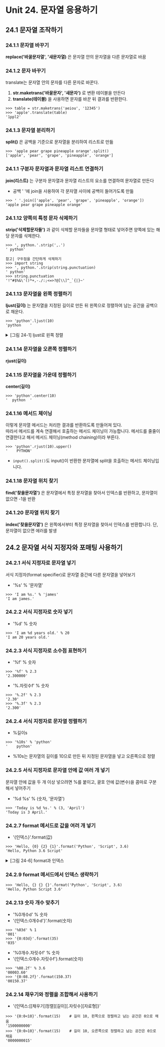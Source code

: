 # Unit 24. 문자열 응용하기
## 24.1 문자열 조작하기
### 24.1.1 문자열 바꾸기
**replace('바꿀문자열', '새문자열)** 은 문자열 안의 문자열을 다른 문자열로 바꿈

### 24.1.2 문자 바꾸기
translate는 문자열 안의 문자를 다른 문자로 바꾼다.  
1. **str.maketrans('바꿀문자', '새문자')** 로 변환 테이블을 만든다
2. **translate(테이블)** 을 사용하면 문자를 바꾼 뒤 결과를 반환한다.
```
>>> table = str.maketrans('aeiou', '12345')
>>> 'apple'.translate(table)
'1ppl2'
```
### 24.1.3 문자열 분리하기
**split()** 은 공백을 기준으로 문자열을 분리하여 리스트로 만듦
```
>>> 'apple pear grape pineapple orange'.split()
['apple', 'pear', 'grape', 'pineapple', 'orange']
```
### 24.1.1 구분자 문자열과 문자열 리스트 연결하기
**join(리스트)** 는 구분자 문자열과 문자열 리스트의 요소를 연결하여 문자열로 만든다
- 공백 ' '에 join을 사용하여 각 문자열 사이에 공백이 들어가도록 만듦
```
>>> ' '.join(['apple', 'pear', 'grape', 'pineapple', 'orange'])
'apple pear grape pineapple orange'
```
### 24.1.12 양쪽의 특정 문자 삭제하기
**strip('삭제할문자들')** 과 같이 삭제할 문자들을 문자열 형태로 넣어주면 양쪽에 있는 해당 문자를 삭제한다.
```
>>> ', python.'.strip(',.')
' python'
```

```
참고| 구두점을 간단하게 삭제하기
>>> import string
>>> ', python.'.strip(string.punctuation)
' python'
>>> string.punctuation
'!"#$%&\'()*+,-./:;<=>?@[\\]^_`{|}~'
```
### 24.1.13 문자열을 왼쪽 정렬하기
**ljust(길이)** 는 문자열을 지정된 길이로 만든 뒤 왼쪽으로 정렬하여 남는 공간을 공백으로 채운다.
```
>>> 'python'.ljust(10)
'python    '
```

<details>
<summary>[그림 24-1] ljust로 왼쪽 정렬</summary>
<div markdown="1">       

😎
![](https://dojang.io/pluginfile.php/13715/mod_page/content/3/024001.png)
</div>
</details>

### 24.1.14 문자열을 오른쪽 정렬하기
**rjust(길이)**
### 24.1.15 문자열을 가운데 정렬하기
**center(길이)**
```
>>> 'python'.center(10)
'  python  '
```
### 24.1.16 메서드 체이닝
이렇게 문자열 메서드는 처리한 결과를 반환하도록 만들어져 있다.  
따라서 메서드를 계속 연결해서 호출하는 메서드 체이닝이 가능합니다. 
메서드를 줄줄이 연결한다고 해서 메서드 체이닝(method chaining)이라 부른다.
```
>>> 'python'.rjust(10).upper()
'    PYTHON'
```
- ```input().split()```도 input()이 반환한 문자열에 split을 호출하는 메서드 체이닝입니다.
### 24.1.18 문자열 위치 찾기
**find('찾을문자열')** 은 문자열에서 특정 문자열을 찾아서 인덱스를 반환하고, 문자열이 없으면 -1을 반환
### 24.1.20 문자열 위치 찾기
**index('찾을문자열')** 은 왼쪽에서부터 특정 문자열을 찾아서 인덱스를 반환합니다. 단, 문자열이 없으면 에러를 발생

## 24.2 문자열 서식 지정자와 포매팅 사용하기
### 24.2.1 서식 지정자로 문자열 넣기
서식 지정자(format specifier)로 문자열 중간에 다른 문자열을 넣어보기
- '%s' % '문자열'
```
>>> 'I am %s.' % 'james'
'I am james.'
```
### 24.2.2 서식 지정자로 숫자 넣기
- '%d' % 숫자
```
>>> 'I am %d years old.' % 20
'I am 20 years old.'
```
### 24.2.3 서식 지정자로 소수점 표현하기
- '%f' % 숫자
```
>>> '%f' % 2.3
'2.300000'
```
- '%.자릿수f' % 숫자
```
>>> '%.2f' % 2.3
'2.30'
>>> '%.3f' % 2.3
'2.300'
```
### 24.2.4 서식 지정자로 문자열 정렬하기
- %길이s
```
>>> '%10s' % 'python'
'    python'
```
- %10s는 문자열의 길이를 10으로 만든 뒤 지정된 문자열을 넣고 오른쪽으로 정렬
### 24.2.5 서식 지정자로 문자열 안에 값 여러 개 넣기
문자열 안에 값을 두 개 이상 넣으려면 %를 붙이고, 괄호 안에 값(변수)을 콤마로 구분해서 넣어주기
- '%d %s' % (숫자, '문자열')
```
>>> 'Today is %d %s.' % (3, 'April')
'Today is 3 April.'
```
### 24.2.7 format 메서드로 값을 여러 개 넣기
- '{인덱스}'.format(값)
```
>>> 'Hello, {0} {2} {1}'.format('Python', 'Script', 3.6)
'Hello, Python 3.6 Script'
```
<details>
<summary>[그림 24-6] format과 인덱스</summary>
<div markdown="1">       

😎
![](https://dojang.io/pluginfile.php/13715/mod_page/content/3/024001.png)
</div>
</details>

### 24.2.9 format 메서드에서 인덱스 생략하기
```
>>> 'Hello, {} {} {}'.format('Python', 'Script', 3.6)
'Hello, Python Script 3.6'
```
### 24.2.13 숫자 개수 맞추기
- '%0개수d' % 숫자
- '{인덱스:0개수d'}'.format(숫자)
```
>>> '%03d' % 1
'001'
>>> '{0:03d}'.format(35)
'035'
```
- '%0개수.자릿수f' % 숫자
- '{인덱스:0개수.자릿수f'}.format(숫자)
```
>>> '%08.2f' % 3.6
'00003.60'
>>> '{0:08.2f}'.format(150.37)
'00150.37'
```
### 24.2.14 채우기와 정렬을 조합해서 사용하기
- '{인덱스:[[채우기]정렬][길이][.자릿수][자료형]}'
```
>>> '{0:0<10}'.format(15)    # 길이 10, 왼쪽으로 정렬하고 남는 공간은 0으로 채움
'1500000000'
>>> '{0:0>10}'.format(15)    # 길이 10, 오른쪽으로 정렬하고 남는 공간은 0으로 채움
'0000000015'
```

